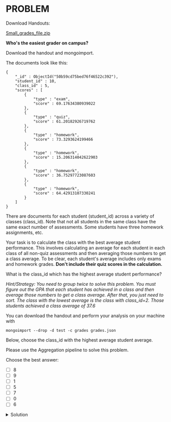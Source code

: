 # PROBLEM

Download Handouts:

[Small_grades_file.zip](https://university.mongodb.com/static/MongoDB_2018_M101J_August/handouts/Small_grades_file.zip)

**Who's the easiest grader on campus?**

Download the handout and mongoimport.

The documents look like this:

```
{
    "_id" : ObjectId("50b59cd75bed76f46522c392"),
    "student_id" : 10,
    "class_id" : 5,
    "scores" : [
        {
            "type" : "exam",
            "score" : 69.17634380939022
        },
        {
            "type" : "quiz",
            "score" : 61.20182926719762
        },
        {
            "type" : "homework",
            "score" : 73.3293624199466
        },
        {
            "type" : "homework",
            "score" : 15.206314042622903
        },
        {
            "type" : "homework",
            "score" : 36.75297723087603
        },
        {
            "type" : "homework",
            "score" : 64.42913107330241
        }
    ]
}
```

There are documents for each student (student_id) across a variety of classes (class_id). Note that not all students in the same class have the same exact number of assessments. Some students have three homework assignments, etc.

Your task is to calculate the class with the best average student performance. This involves calculating an average for each student in each class of all non-quiz assessments and then averaging those numbers to get a class average. To be clear, each student's average includes only exams and homework grades. **Don't include their quiz scores in the calculation.**

What is the class_id which has the highest average student performance?

*Hint/Strategy: You need to group twice to solve this problem. You must figure out the GPA that each student has achieved in a class and then average those numbers to get a class average. After that, you just need to sort. The class with the lowest average is the class with class_id=2. Those students achieved a class average of 37.6*

You can download the handout and perform your analysis on your machine with

```
mongoimport --drop -d test -c grades grades.json
```

Below, choose the class_id with the highest average student average.

Please use the Aggregation pipeline to solve this problem.

Choose the best answer:

- [ ] 8
- [ ] 9
- [ ] 1
- [ ] 5
- [ ] 7
- [ ] 0
- [ ] 6

<details>
	<summary>Solution</summary>
	<br>1<br><br>
		db.grades.aggregate([<br>
			{ $unwind : "$scores" },<br>
			{ $match  : { "scores.type" : { $in: ["homework", "exam"] } } },<br>
			{ $group  : {<br>
				_id       : { student : "$student_id", class : "$class_id" },<br>
				avg_score : { $avg : "$scores.score" }<br>
			} },<br>
			{ $group  : {<br>
				_id       : { class : "$_id.class" },<br>
				avg_class : { $avg : "$avg_score" }<br>
			} },<br>
			{ $sort : { avg_class : -1 } }<br>
		])<br>
</details>